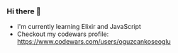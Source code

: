 ### Hi there 👋

- I'm currently learning Elixir and JavaScript
- Checkout my codewars profile: https://www.codewars.com/users/oguzcankoseoglu
